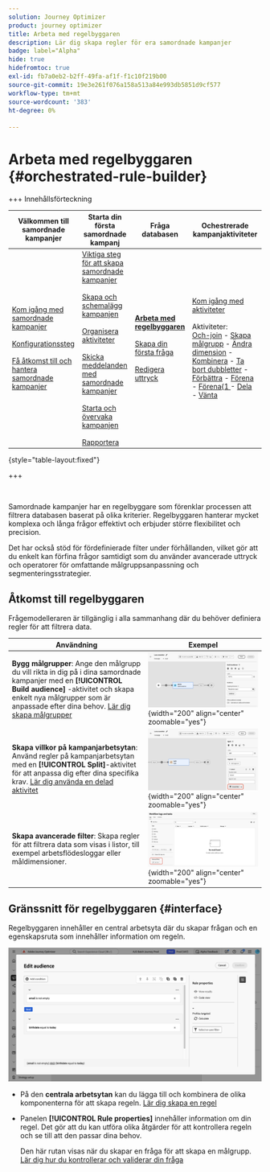 ```yaml
---
solution: Journey Optimizer
product: journey optimizer
title: Arbeta med regelbyggaren
description: Lär dig skapa regler för era samordnade kampanjer
badge: label="Alpha"
hide: true
hidefromtoc: true
exl-id: fb7a0eb2-b2ff-49fa-af1f-f1c10f219b00
source-git-commit: 19e3e261f076a158a513a84e993db5851d9cf577
workflow-type: tm+mt
source-wordcount: '383'
ht-degree: 0%

---
```



# Arbeta med regelbyggaren {#orchestrated-rule-builder}

+++ Innehållsförteckning

| Välkommen till samordnade kampanjer | Starta din första samordnade kampanj | Fråga databasen | Ochestrerade kampanjaktiviteter |
|---|---|---|---|
| [Kom igång med samordnade kampanjer](gs-orchestrated-campaigns.md)<br/><br/>[Konfigurationssteg](configuration-steps.md)<br/><br/>[Få åtkomst till och hantera samordnade kampanjer](access-manage-orchestrated-campaigns.md) | [Viktiga steg för att skapa samordnade kampanjer](gs-campaign-creation.md)<br/><br/>[Skapa och schemalägg kampanjen](create-orchestrated-campaign.md)<br/><br/>[Organisera aktiviteter](orchestrate-activities.md)<br/><br/>[Skicka meddelanden med samordnade kampanjer](send-messages.md)<br/><br/>[Starta och övervaka kampanjen](start-monitor-campaigns.md)<br/><br/>[Rapportera](reporting-campaigns.md) | <b>[Arbeta med regelbyggaren](orchestrated-rule-builder.md)</b><br/><br/>[Skapa din första fråga](build-query.md)<br/><br/>[Redigera uttryck](edit-expressions.md) | [Kom igång med aktiviteter](activities/about-activities.md)<br/><br/>Aktiviteter:<br/>[Och-join](activities/and-join.md) - [Skapa målgrupp](activities/build-audience.md) - [Ändra dimension](activities/change-dimension.md) - [Kombinera](activities/combine.md) - [Ta bort dubbletter](activities/deduplication.md) - [Förbättra](activities/enrichment.md) - [Förena](activities/fork.md) - [Förena&lbrace;1 ](activities/reconciliation.md) - [Dela](activities/split.md) - [Vänta](activities/wait.md) |

{style="table-layout:fixed"}

+++

<br/>

Samordnade kampanjer har en regelbyggare som förenklar processen att filtrera databasen baserat på olika kriterier. Regelbyggaren hanterar mycket komplexa och långa frågor effektivt och erbjuder större flexibilitet och precision.

Det har också stöd för fördefinierade filter under förhållanden, vilket gör att du enkelt kan förfina frågor samtidigt som du använder avancerade uttryck och operatorer för omfattande målgruppsanpassning och segmenteringsstrategier.

## Åtkomst till regelbyggaren

Frågemodelleraren är tillgänglig i alla sammanhang där du behöver definiera regler för att filtrera data.

| Användning | Exempel |
|  ---  |  ---  |
| **Bygg målgrupper**: Ange den målgrupp du vill rikta in dig på i dina samordnade kampanjer med en **[!UICONTROL Build audience]** -aktivitet och skapa enkelt nya målgrupper som är anpassade efter dina behov. [Lär dig skapa målgrupper](../orchestrated/activities/build-audience.md) | ![Bild som visar hur du kommer åt gränssnittet för målgruppsskapande](assets/query-access-audience.png){width="200" align="center" zoomable="yes"} |
| **Skapa villkor på kampanjarbetsytan**: Använd regler på kampanjarbetsytan med en **[!UICONTROL Split]**-aktivitet för att anpassa dig efter dina specifika krav. [Lär dig använda en delad aktivitet](../orchestrated/activities/split.md) | ![Bild som visar hur du får åtkomst till alternativ för anpassning av arbetsflöden](assets/query-access-split.png){width="200" align="center" zoomable="yes"} |
| **Skapa avancerade filter**: Skapa regler för att filtrera data som visas i listor, till exempel arbetsflödesloggar eller måldimensioner. | ![Bild som visar hur du anpassar listfilter](assets/query-access-advanced-filters.png){width="200" align="center" zoomable="yes"} |

## Gränssnitt för regelbyggaren {#interface}

Regelbyggaren innehåller en central arbetsyta där du skapar frågan och en egenskapsruta som innehåller information om regeln.

![Bild som visar gränssnittet för regelbyggaren](assets/rule-builder-interface.png)

* På den **centrala arbetsytan** kan du lägga till och kombinera de olika komponenterna för att skapa regeln. [Lär dig skapa en regel](../orchestrated/build-query.md)

* Panelen **[!UICONTROL Rule properties]** innehåller information om din regel. Det gör att du kan utföra olika åtgärder för att kontrollera regeln och se till att den passar dina behov.

  Den här rutan visas när du skapar en fråga för att skapa en målgrupp. [Lär dig hur du kontrollerar och validerar din fråga](build-query.md#check-and-validate-your-query)
